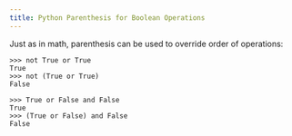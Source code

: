 ```yaml
---
title: Python Parenthesis for Boolean Operations
---
```

Just as in math, parenthesis can be used to override order of operations:

    >>> not True or True
    True
    >>> not (True or True)
    False

    >>> True or False and False
    True
    >>> (True or False) and False
    False